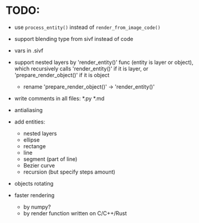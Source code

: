 # TODO:

- use `process_entity()` instead of `render_from_image_code()`

- support blending type from sivf instead of code

- vars in .sivf

- support nested layers by 'render_entity()' func (entity is layer or object),
  which recursively calls 'render_entity()' if it is layer, 
  or 'prepare_render_object()' if it is object
  - rename 'prepare_render_object()' -> 'render_entity()'

- write comments in all files: *.py *.md

- antialiasing

- add entities:
  - nested layers
  - ellipse
  - rectange
  - line
  - segment (part of line)
  - Bezier curve
  - recursion (but specify steps amount)

- objects rotating

- faster rendering
  - by numpy?
  - by render function written on C/C++/Rust










